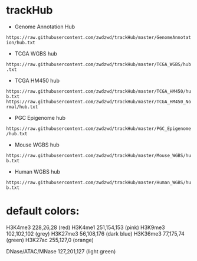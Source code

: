 # trackHub

- Genome Annotation Hub

`https://raw.githubusercontent.com/zwdzwd/trackHub/master/GenomeAnnotation/hub.txt`

- TCGA WGBS hub

`https://raw.githubusercontent.com/zwdzwd/trackHub/master/TCGA_WGBS/hub.txt`

- TCGA HM450 hub

`https://raw.githubusercontent.com/zwdzwd/trackHub/master/TCGA_HM450/hub.txt`
`https://raw.githubusercontent.com/zwdzwd/trackHub/master/TCGA_HM450_Normal/hub.txt`

- PGC Epigenome hub

`https://raw.githubusercontent.com/zwdzwd/trackHub/master/PGC_Epigenome/hub.txt`

- Mouse WGBS hub

`https://raw.githubusercontent.com/zwdzwd/trackHub/master/Mouse_WGBS/hub.txt`

- Human WGBS hub

`https://raw.githubusercontent.com/zwdzwd/trackHub/master/Human_WGBS/hub.txt`

# default colors:

H3K4me3 228,26,28 (red)
H3K4me1 251,154,153 (pink)
H3K9me3 102,102,102 (grey)
H3K27me3 56,108,176 (dark blue)
H3K36me3 77,175,74 (green)
H3K27ac 255,127,0 (orange)

DNase/ATAC/MNase 127,201,127 (light green)
